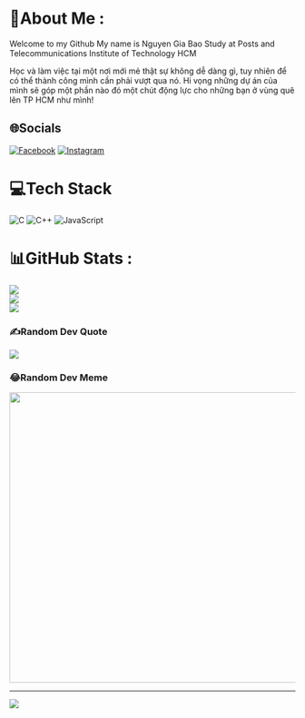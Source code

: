 # 💫About Me :
Welcome to my Github
My name is Nguyen Gia Bao 
Study at Posts and Telecommunications Institute of Technology HCM

Học và làm việc tại một nơi mới mẻ thật sự không dễ dàng gì, tuy nhiên
để có thể thành công mình cần phải vượt qua nó. Hi vọng những dự án 
của mình sẽ góp một phần nào đó một chút động lực cho những bạn ở
vùng quê lên TP HCM như mình!




## 🌐Socials
[![Facebook](https://img.shields.io/badge/Facebook-%231877F2.svg?logo=Facebook&logoColor=white)](https://facebook.com/https://www.facebook.com/profile.php?id=100026851790991) [![Instagram](https://img.shields.io/badge/Instagram-%23E4405F.svg?logo=Instagram&logoColor=white)](https://instagram.com/https://www.instagram.com/nguygia_bao/?hl=en) 

# 💻Tech Stack
![C](https://img.shields.io/badge/c-%2300599C.svg?style=for-the-badge&logo=c&logoColor=white) ![C++](https://img.shields.io/badge/c++-%2300599C.svg?style=for-the-badge&logo=c%2B%2B&logoColor=white) ![JavaScript](https://img.shields.io/badge/javascript-%23323330.svg?style=for-the-badge&logo=javascript&logoColor=%23F7DF1E)
# 📊GitHub Stats :
![](https://github-readme-stats.vercel.app/api?username=nguyengiabao223&theme=radical&hide_border=false&include_all_commits=false&count_private=false)<br/>
![](https://github-readme-streak-stats.herokuapp.com/?user=nguyengiabao223&theme=radical&hide_border=false)<br/>
![](https://github-readme-stats.vercel.app/api/top-langs/?username=nguyengiabao223&theme=radical&hide_border=false&include_all_commits=false&count_private=false&layout=compact)

### ✍️Random Dev Quote
![](https://quotes-github-readme.vercel.app/api?type=horizontal&theme=light)

### 😂Random Dev Meme
<img src="https://random-memer.herokuapp.com/" width="512px"/>

---
[![](https://visitcount.itsvg.in/api?id=nguyengiabao223&icon=0&color=0)](https://visitcount.itsvg.in)
